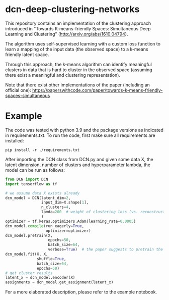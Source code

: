 # dcn-deep-clustering-networks

This repository contains an implementation of the clustering approach introduced in "Towards K-means-friendly Spaces:
Simultaneous Deep Learning and Clustering" (http://arxiv.org/abs/1610.04794).

The algorithm uses self-supervised learning with a custom loss function to learn a mapping of the input data (the
observed space) to a k-means friendly latent space.

Through this approach, the k-means algorithm can identify meaningful clusters in data that is hard to cluster in the
observed space (assuming there exist a meaningful and clustering representation).

Note that there exist other implementations of the paper (including an official
one): https://paperswithcode.com/paper/towards-k-means-friendly-spaces-simultaneous

Example
========
The code was tested with python 3.9 and the package versions as indicated in requirements.txt. To run the code, first
make sure all requirements are installed:

```commandline
pip install -r ./requirements.txt
```

After importing the DCN class from DCN.py and given some data X, the latent dimension, number of clusters and
hyperparameter lambda, the model can be run as follows:

```python
from DCN import DCN
import tensorflow as tf

# we assume data X exists already
dcn_model = DCN(latent_dim=2,
                input_dim=X.shape[1],
                n_clusters=4,
                lamda=200  # weight of clustering loss (vs. reconstruction loss)
                )
optimizer = tf.keras.optimizers.Adam(learning_rate=0.0005)
dcn_model.compile(run_eagerly=True,
                  optimizer=optimizer)
dcn_model.pretrain(X,
                   epochs=50,
                   batch_size=64,
                   verbose=True)  # the paper suggests to pretrain the model without considering the clustering loss
dcn_model.fit(X, X,
              shuffle=True,
              batch_size=64,
              epochs=50)
# get cluster results
latent_x = dcn_model.encoder(X)
assignments = dcn_model.get_assignment(latent_x)
```

For a more elaborated description, please refer to the example notebook.
